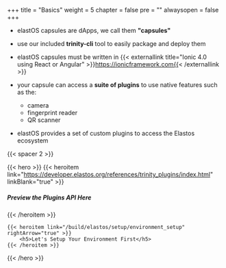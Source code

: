 +++
title = "Basics"
weight = 5
chapter = false
pre = ""
alwaysopen = false
+++

- elastOS capsules are dApps, we call them **"capsules"**

- use our included **trinity-cli** tool to easily package and deploy them  

- elastOS capsules must be written in {{< externallink title="Ionic 4.0 using React or Angular" >}}https://ionicframework.com{{< /externallink >}}

- your capsule can access a **suite of plugins** to use native features such as the:
    
    - camera
    - fingerprint reader
    - QR scanner
    
- elastOS provides a set of custom plugins to access the Elastos ecosystem

{{< spacer 2 >}}

{{< hero >}}
    {{< heroitem link="https://developer.elastos.org/references/trinity_plugins/index.html" linkBlank="true" >}}
            <h5>Preview the Plugins API Here</h5>
        {{< /heroitem >}}

    {{< heroitem link="/build/elastos/setup/environment_setup" rightArrow="true" >}}
        <h5>Let's Setup Your Environment First</h5>
    {{< /heroitem >}}
{{< /hero >}}

